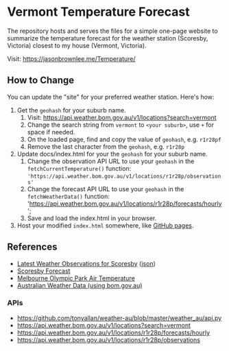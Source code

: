 # Vermont Temperature Forecast

The repository hosts and serves the files for a simple one-page website to summarize the temperature forecast for the weather station (Scoresby, Victoria) closest to my house (Vermont, Victoria).

Visit: https://jasonbrownlee.me/Temperature/

## How to Change

You can update the "site" for your preferred weather station. Here's how:

1. Get the `geohash` for your suburb name.
	1. Visit: https://api.weather.bom.gov.au/v1/locations?search=vermont
	2. Change the search string from `vermont` to `<your suburb>`, use `+` for space if needed.
	3. On the loaded page, find and copy the value of `geohash`, e.g. `r1r28pf`
	4. Remove the last character from the `geohash`, e.g. `r1r28p`
2. Update docs/index.html for your the `geohash` for your suburb name.
	1. Change the observation API URL to use your `geohash` in the `fetchCurrentTemperature()` function: `'https://api.weather.bom.gov.au/v1/locations/r1r28p/observations'`
	2. Change the forecast API URL to use your `geohash` in the `fetchWeatherData()` function: 'https://api.weather.bom.gov.au/v1/locations/r1r28p/forecasts/hourly';
	4. Save and load the index.html in your browser.
3. Host your modified `index.html` somewhere, like [GitHub pages](https://pages.github.com/).

## References

* [Latest Weather Observations for Scoresby](http://www.bom.gov.au/fwo/IDV60901/IDV60901.95867.html) ([json](http://www.bom.gov.au/fwo/IDV60901/IDV60901.95867.json))
* [Scoresby Forecast](http://www.bom.gov.au/vic/forecasts/scoresby.shtml)
* [Melbourne Olympic Park Air Temperature](http://www.baywx.com.au/melbtemp2.html)
* [Australian Weather Data (using bom.gov.au)](https://github.com/tonyallan/weather-au/tree/master)

### APIs

* https://github.com/tonyallan/weather-au/blob/master/weather_au/api.py
* https://api.weather.bom.gov.au/v1/locations?search=vermont
* https://api.weather.bom.gov.au/v1/locations/r1r28p/forecasts/hourly
* https://api.weather.bom.gov.au/v1/locations/r1r28p/observations